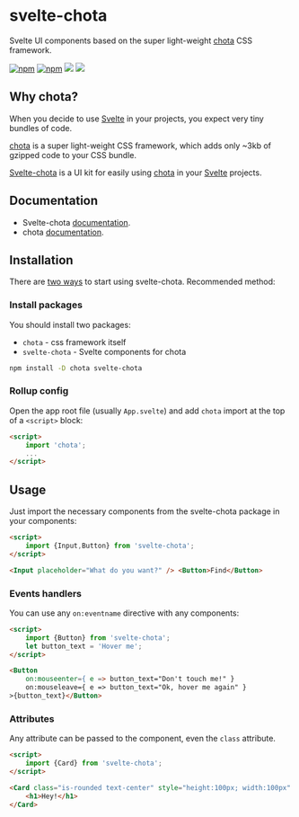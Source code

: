 # svelte-chota
Svelte UI components based on the super light-weight [chota](https://jenil.github.io/chota/) CSS framework.

[![npm](https://img.shields.io/npm/v/svelte-chota)](https://www.npmjs.com/package/svelte-chota)   [![npm](https://img.shields.io/npm/dt/svelte-chota)](https://www.npmjs.com/package/svelte-chota)    [![](https://github.com/AlexxNB/svelte-chota/workflows/Publish%20on%20NPM/badge.svg)](https://github.com/AlexxNB/svelte-chota/actions?workflow=Publish+on+NPM)    [![](https://github.com/AlexxNB/svelte-chota/workflows/Build%20Documentation/badge.svg)](https://github.com/AlexxNB/svelte-chota/actions?workflow=Build+Documentation)

## Why chota?

When you decide to use [Svelte](https://svelte.dev) in your projects, you expect very tiny bundles of code.

[chota](https://jenil.github.io/chota/) is a super light-weight CSS framework, which adds only ~3kb of gzipped code to your CSS bundle.

[Svelte-chota](https://github.com/AlexxNB/svelte-chota) is a UI kit for easily using [chota](https://jenil.github.io/chota/) in your [Svelte](https://svelte.dev) projects.

## Documentation
* Svelte-chota [documentation](https://alexxnb.github.io/svelte-chota).
* chota [documentation](https://jenil.github.io/chota/).

## Installation

There are [two ways](https://alexxnb.github.io/svelte-chota/#install) to start using svelte-chota. Recommended method:

### Install packages
You should install two packages:

* `chota` - css framework itself
* `svelte-chota` - Svelte components for chota

```bash
npm install -D chota svelte-chota
```

### Rollup config

Open the app root file (usually `App.svelte`) and add `chota` import at the top of a `<script>` block:

```html
<script>
    import 'chota';
    ...
</script>
```

## Usage

Just import the necessary components from the svelte-chota package in your components:

```html
<script>
    import {Input,Button} from 'svelte-chota';
</script>

<Input placeholder="What do you want?" /> <Button>Find</Button>
```

### Events handlers

You can use any `on:eventname` directive with any components:

```html
<script>
    import {Button} from 'svelte-chota';
    let button_text = 'Hover me';
</script>

<Button 
    on:mouseenter={ e => button_text="Don't touch me!" }
    on:mouseleave={ e => button_text="Ok, hover me again" }
>{button_text}</Button>
```
### Attributes

Any attribute can be passed to the component, even the `class` attribute.

```html
<script>
    import {Card} from 'svelte-chota';
</script>

<Card class="is-rounded text-center" style="height:100px; width:100px" title="Hello">
    <h1>Hey!</h1>
</Card>
```
